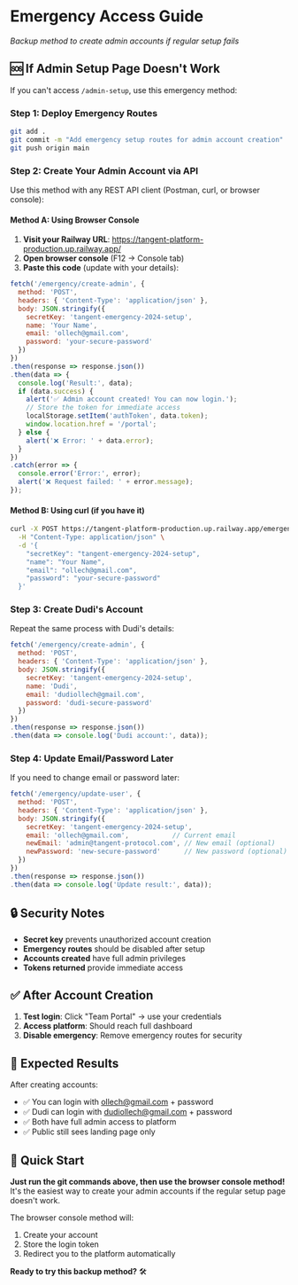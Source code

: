 # Emergency Access Guide
*Backup method to create admin accounts if regular setup fails*

## 🆘 **If Admin Setup Page Doesn't Work**

If you can't access `/admin-setup`, use this emergency method:

### **Step 1: Deploy Emergency Routes**

```bash
git add .
git commit -m "Add emergency setup routes for admin account creation"
git push origin main
```

### **Step 2: Create Your Admin Account via API**

Use this method with any REST API client (Postman, curl, or browser console):

#### **Method A: Using Browser Console**

1. **Visit your Railway URL**: https://tangent-platform-production.up.railway.app/
2. **Open browser console** (F12 → Console tab)
3. **Paste this code** (update with your details):

```javascript
fetch('/emergency/create-admin', {
  method: 'POST',
  headers: { 'Content-Type': 'application/json' },
  body: JSON.stringify({
    secretKey: 'tangent-emergency-2024-setup',
    name: 'Your Name',
    email: 'ollech@gmail.com',
    password: 'your-secure-password'
  })
})
.then(response => response.json())
.then(data => {
  console.log('Result:', data);
  if (data.success) {
    alert('✅ Admin account created! You can now login.');
    // Store the token for immediate access
    localStorage.setItem('authToken', data.token);
    window.location.href = '/portal';
  } else {
    alert('❌ Error: ' + data.error);
  }
})
.catch(error => {
  console.error('Error:', error);
  alert('❌ Request failed: ' + error.message);
});
```

#### **Method B: Using curl (if you have it)**

```bash
curl -X POST https://tangent-platform-production.up.railway.app/emergency/create-admin \
  -H "Content-Type: application/json" \
  -d '{
    "secretKey": "tangent-emergency-2024-setup",
    "name": "Your Name",
    "email": "ollech@gmail.com", 
    "password": "your-secure-password"
  }'
```

### **Step 3: Create Dudi's Account**

Repeat the same process with Dudi's details:

```javascript
fetch('/emergency/create-admin', {
  method: 'POST',
  headers: { 'Content-Type': 'application/json' },
  body: JSON.stringify({
    secretKey: 'tangent-emergency-2024-setup',
    name: 'Dudi',
    email: 'dudiollech@gmail.com',
    password: 'dudi-secure-password'
  })
})
.then(response => response.json())
.then(data => console.log('Dudi account:', data));
```

### **Step 4: Update Email/Password Later**

If you need to change email or password later:

```javascript
fetch('/emergency/update-user', {
  method: 'POST',
  headers: { 'Content-Type': 'application/json' },
  body: JSON.stringify({
    secretKey: 'tangent-emergency-2024-setup',
    email: 'ollech@gmail.com',           // Current email
    newEmail: 'admin@tangent-protocol.com', // New email (optional)
    newPassword: 'new-secure-password'      // New password (optional)
  })
})
.then(response => response.json())
.then(data => console.log('Update result:', data));
```

## 🔒 **Security Notes**

- **Secret key** prevents unauthorized account creation
- **Emergency routes** should be disabled after setup
- **Accounts created** have full admin privileges
- **Tokens returned** provide immediate access

## ✅ **After Account Creation**

1. **Test login**: Click "Team Portal" → use your credentials
2. **Access platform**: Should reach full dashboard
3. **Disable emergency**: Remove emergency routes for security

## 🎯 **Expected Results**

After creating accounts:
- ✅ You can login with ollech@gmail.com + password
- ✅ Dudi can login with dudiollech@gmail.com + password  
- ✅ Both have full admin access to platform
- ✅ Public still sees landing page only

## 🚀 **Quick Start**

**Just run the git commands above, then use the browser console method!** It's the easiest way to create your admin accounts if the regular setup page doesn't work.

The browser console method will:
1. Create your account
2. Store the login token
3. Redirect you to the platform automatically

**Ready to try this backup method?** 🛠️
